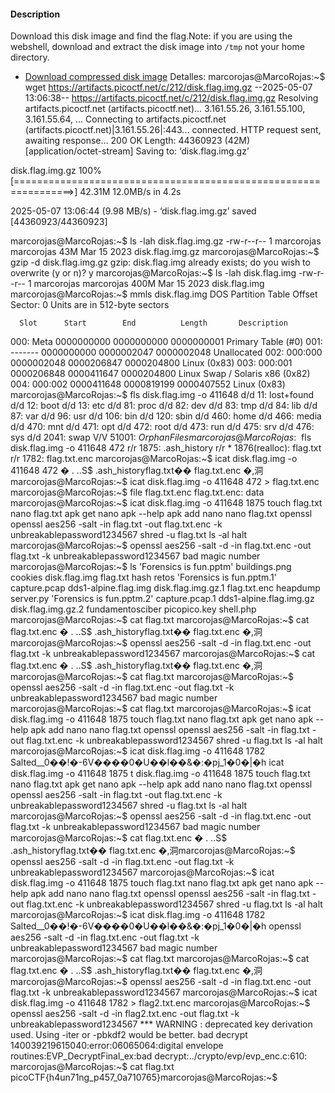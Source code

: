 #### Description

Download this disk image and find the flag.Note: if you are using the webshell, download and extract the disk image into `/tmp` not your home directory.

- [Download compressed disk image](https://artifacts.picoctf.net/c/212/disk.flag.img.gz)
Detalles: marcorojas@MarcoRojas:~$ wget https://artifacts.picoctf.net/c/212/disk.flag.img.gz
--2025-05-07 13:06:38--  https://artifacts.picoctf.net/c/212/disk.flag.img.gz
Resolving artifacts.picoctf.net (artifacts.picoctf.net)... 3.161.55.26, 3.161.55.100, 3.161.55.64, ...
Connecting to artifacts.picoctf.net (artifacts.picoctf.net)|3.161.55.26|:443... connected.
HTTP request sent, awaiting response... 200 OK
Length: 44360923 (42M) [application/octet-stream]
Saving to: ‘disk.flag.img.gz’

disk.flag.img.gz                   100%[================================================================>]  42.31M  12.0MB/s    in 4.2s

2025-05-07 13:06:44 (9.98 MB/s) - ‘disk.flag.img.gz’ saved [44360923/44360923]

marcorojas@MarcoRojas:~$ ls -lah disk.flag.img.gz
-rw-r--r-- 1 marcorojas marcorojas 43M Mar 15  2023 disk.flag.img.gz
marcorojas@MarcoRojas:~$ gzip -d disk.flag.img.gz
gzip: disk.flag.img already exists; do you wish to overwrite (y or n)? y
marcorojas@MarcoRojas:~$ ls -lah disk.flag.img
-rw-r--r-- 1 marcorojas marcorojas 400M Mar 15  2023 disk.flag.img
marcorojas@MarcoRojas:~$ mmls disk.flag.img
DOS Partition Table
Offset Sector: 0
Units are in 512-byte sectors

      Slot      Start        End          Length       Description
000:  Meta      0000000000   0000000000   0000000001   Primary Table (#0)
001:  -------   0000000000   0000002047   0000002048   Unallocated
002:  000:000   0000002048   0000206847   0000204800   Linux (0x83)
003:  000:001   0000206848   0000411647   0000204800   Linux Swap / Solaris x86 (0x82)
004:  000:002   0000411648   0000819199   0000407552   Linux (0x83)
marcorojas@MarcoRojas:~$ fls disk.flag.img -o 411648
d/d 11: lost+found
d/d 12: boot
d/d 13: etc
d/d 81: proc
d/d 82: dev
d/d 83: tmp
d/d 84: lib
d/d 87: var
d/d 96: usr
d/d 106:        bin
d/d 120:        sbin
d/d 460:        home
d/d 466:        media
d/d 470:        mnt
d/d 471:        opt
d/d 472:        root
d/d 473:        run
d/d 475:        srv
d/d 476:        sys
d/d 2041:       swap
V/V 51001:      $OrphanFiles
marcorojas@MarcoRojas:~$ fls disk.flag.img -o 411648 472
r/r 1875:       .ash_history
r/r * 1876(realloc):    flag.txt
r/r 1782:       flag.txt.enc
marcorojas@MarcoRojas:~$ icat disk.flag.img -o 411648 472
�
 .
  ..S$
      .ash_historyflag.txt��
                            flag.txt.enc
                                        �,洞marcorojas@MarcoRojas:~$ icat disk.flag.img -o 411648 472 > flag.txt.enc
marcorojas@MarcoRojas:~$ file flag.txt.enc
flag.txt.enc: data
marcorojas@MarcoRojas:~$ icat disk.flag.img -o 411648 1875
touch flag.txt
nano flag.txt
apk get nano
apk --help
apk add nano
nano flag.txt
openssl
openssl aes256 -salt -in flag.txt -out flag.txt.enc -k unbreakablepassword1234567
shred -u flag.txt
ls -al
halt
marcorojas@MarcoRojas:~$ openssl aes256 -salt -d -in flag.txt.enc -out flag.txt -k unbreakablepassword1234567
bad magic number
marcorojas@MarcoRojas:~$ ls
'Forensics is fun.pptm'     buildings.png    cookies                   disk.flag.img        flag.txt           hash           retos
'Forensics is fun.pptm.1'   capture.pcap     dds1-alpine.flag.img      disk.flag.img.gz.1   flag.txt.enc       heapdump       server.py
'Forensics is fun.pptm.2'   capture.pcap.1   dds1-alpine.flag.img.gz   disk.flag.img.gz.2   fundamentosciber   picopico.key   shell.php
marcorojas@MarcoRojas:~$ cat flag.txt
marcorojas@MarcoRojas:~$ cat flag.txt.enc
�
 .
  ..S$
      .ash_historyflag.txt��
                            flag.txt.enc
                                        �,洞marcorojas@MarcoRojas:~$ openssl aes256 -salt -d -in flag.txt.enc -out flag.txt -k unbreakablepassword1234567
marcorojas@MarcoRojas:~$ cat flag.txt.enc
�
 .
  ..S$
      .ash_historyflag.txt��
                            flag.txt.enc
                                        �,洞marcorojas@MarcoRojas:~$ cat flag.txt
marcorojas@MarcoRojas:~$ openssl aes256 -salt -d -in flag.txt.enc -out flag.txt -k unbreakablepassword1234567
bad magic number
marcorojas@MarcoRojas:~$ cat flag.txt
marcorojas@MarcoRojas:~$ icat disk.flag.img -o 411648 1875
touch flag.txt
nano flag.txt
apk get nano
apk --help
apk add nano
nano flag.txt
openssl
openssl aes256 -salt -in flag.txt -out flag.txt.enc -k unbreakablepassword1234567
shred -u flag.txt
ls -al
halt
marcorojas@MarcoRojas:~$ icat disk.flag.img -o 411648 1782
Salted__0��!�-6V����0�U��l��&�:�pj_1�0�|�h
                         icat disk.flag.img -o 411648 1875  t disk.flag.img -o 411648 1875
touch flag.txt
nano flag.txt
apk get nano
apk --help
apk add nano
nano flag.txt
openssl
openssl aes256 -salt -in flag.txt -out flag.txt.enc -k unbreakablepassword1234567
shred -u flag.txt
ls -al
halt
marcorojas@MarcoRojas:~$ openssl aes256 -salt -d -in flag.txt.enc -out flag.txt -k unbreakablepassword1234567
bad magic number
marcorojas@MarcoRojas:~$ cat flag.txt.enc
�
 .
  ..S$
      .ash_historyflag.txt��
                            flag.txt.enc
                                        �,洞marcorojas@MarcoRojas:~$ openssl aes256 -salt -d -in flag.txt.enc -out flag.txt -k unbreakablepassword1234567
marcorojas@MarcoRojas:~$ icat disk.flag.img -o 411648 1875
touch flag.txt
nano flag.txt
apk get nano
apk --help
apk add nano
nano flag.txt
openssl
openssl aes256 -salt -in flag.txt -out flag.txt.enc -k unbreakablepassword1234567
shred -u flag.txt
ls -al
halt
marcorojas@MarcoRojas:~$ icat disk.flag.img -o 411648 1782
Salted__0��!�-6V����0�U��l��&�:�pj_1�0�|�h
                         openssl aes256 -salt -d -in flag.txt.enc -out flag.txt -k unbreakablepassword1234567
bad magic number
marcorojas@MarcoRojas:~$ cat flag.txt
marcorojas@MarcoRojas:~$ cat flag.txt.enc
�
 .
  ..S$
      .ash_historyflag.txt��
                            flag.txt.enc
                                        �,洞marcorojas@MarcoRojas:~$ openssl aes256 -salt -d -in flag.txt.enc -out flag.txt -k unbreakablepassword1234567
marcorojas@MarcoRojas:~$ icat disk.flag.img -o 411648 1782  > flag2.txt.enc
marcorojas@MarcoRojas:~$ openssl aes256 -salt -d -in flag2.txt.enc -out flag.txt -k unbreakablepassword1234567
*** WARNING : deprecated key derivation used.
Using -iter or -pbkdf2 would be better.
bad decrypt
140039219615040:error:06065064:digital envelope routines:EVP_DecryptFinal_ex:bad decrypt:../crypto/evp/evp_enc.c:610:
marcorojas@MarcoRojas:~$ cat flag.txt
picoCTF{h4un71ng_p457_0a710765}marcorojas@MarcoRojas:~$ 